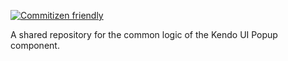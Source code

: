 [![Commitizen friendly](https://img.shields.io/badge/commitizen-friendly-brightgreen.svg)](http://commitizen.github.io/cz-cli/)

A shared repository for the common logic of the Kendo UI Popup component.
